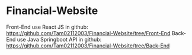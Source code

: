 # Financial-Website

Front-End use React JS  in github:  <a href=" https://github.com/Tam02112003/Financial-Website/tree/Front-End"> https://github.com/Tam02112003/Financial-Website/tree/Front-End </a>
Back-End use Java Springboot API in github:  <a href="https://github.com/Tam02112003/Financial-Website/tree/Back-End"> https://github.com/Tam02112003/Financial-Website/tree/Back-End </a>
